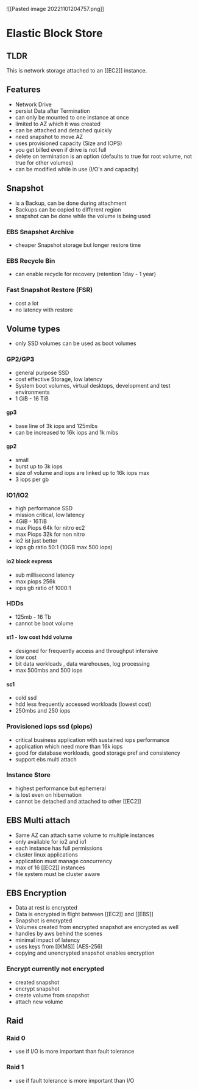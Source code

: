![[Pasted image 20221101204757.png]]
# Elastic Block Store

## TLDR
This is network storage attached to an [[EC2]] instance.

## Features
- Network Drive
- persist Data after Termination
- can only be mounted to one instance at once
- limited to AZ which it was created
- can be attached and detached quickly
- need snapshot to move AZ
- uses provisioned capacity (Size and IOPS)
- you get billed even if drive is not full
- delete on termination is an option (defaults to true for root volume, not true for other volumes)
- can be modified while in use (I/O's and capacity)

## Snapshot
- is a Backup, can be done during attachment
- Backups can be copied to different region
- snapshot can be done while the volume is being used

### EBS Snapshot Archive
- cheaper Snapshot storage but longer restore time

### EBS Recycle Bin
- can enable recycle for recovery (retention 1day - 1 year)

### Fast Snapshot Restore (FSR)
- cost a lot
- no latency with restore

## Volume types
- only SSD volumes can be used as boot volumes

### GP2/GP3
- general purpose SSD
- cost effective Storage, low latency
- System boot volumes, virtual desktops, development and test environments
- 1 GiB - 16 TiB

#### gp3
- base line of 3k iops and 125mibs
- can be increased to 16k iops and 1k mibs

#### gp2
- small 
- burst up to 3k iops
- size of volume and iops are linked up to 16k iops max
- 3 iops per gb

### IO1/IO2
- high performance SSD
- mission critical, low latency
- 4GiB - 16TiB
- max Piops 64k for nitro ec2 
- max Piops 32k for non nitro
- io2 ist just better
- iops gb ratio 50:1 (10GB max 500 iops)

#### io2 block express
- sub millisecond latency
- max piops 256k 
- iops gb ratio of 1000:1

### HDDs
- 125mb - 16 Tb
- cannot be boot volume

#### st1 - low cost hdd volume
- designed for frequently access and throughput intensive
- low cost
- bit data workloads , data warehouses, log processing
- max 500mbs and 500 iops

#### sc1
- cold ssd
- hdd less frequently accessed workloads (lowest cost)
- 250mbs and 250 iops

### Provisioned iops ssd (piops)
- critical business application with sustained iops performance
- application which need more than 16k iops
- good for database workloads, good storage pref and consistency
- support ebs multi attach

### Instance Store
- highest performance but ephemeral
- is lost even on hibernation
- cannot be detached and attached to other [[EC2]]

## EBS Multi attach
- Same AZ can attach same volume to multiple instances
- only available for io2 and io1
- each instance has full permissions
- cluster linux applications
- application must manage concurrency
- max of 16 [[EC2]] instances
- file system must be cluster aware

## EBS Encryption
- Data at rest is encrypted
- Data is encrypted in flight between [[EC2]] and [[EBS]]
- Snapshot is encrypted
- Volumes created from encrypted snapshot are encrypted as well
- handles by aws behind the scenes
- minimal impact of latency
- uses keys from [[KMS]] (AES-256)
- copying and unencrypted snapshot enables encryption

### Encrypt currently not encrypted
- created snapshot
- encrypt snapshot
- create volume from snapshot
- attach new volume

## Raid

### Raid 0
- use if I/O is more important than fault tolerance
### Raid 1
- use if fault tolerance is more important than I/O
